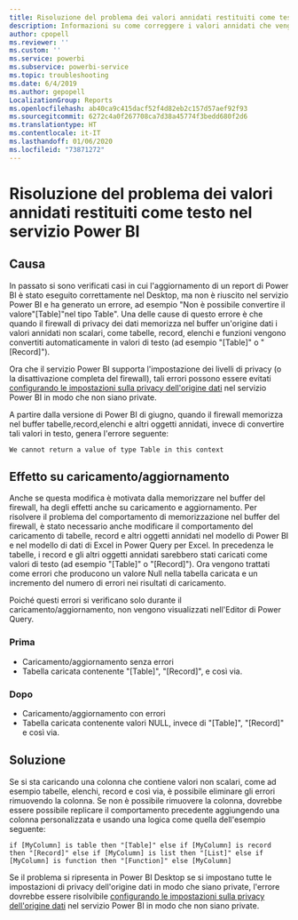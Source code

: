```yaml
---
title: Risoluzione del problema dei valori annidati restituiti come testo nel servizio Power BI
description: Informazioni su come correggere i valori annidati che vengono convertiti in una stringa quando si usano impostazioni della privacy dell'origine dati non corrette
author: cpopell
ms.reviewer: ''
ms.custom: ''
ms.service: powerbi
ms.subservice: powerbi-service
ms.topic: troubleshooting
ms.date: 6/4/2019
ms.author: gepopell
LocalizationGroup: Reports
ms.openlocfilehash: ab40ca9c415dacf52f4d82eb2c157d57aef92f93
ms.sourcegitcommit: 6272c4a0f267708ca7d38a45774f3bedd680f2d6
ms.translationtype: HT
ms.contentlocale: it-IT
ms.lasthandoff: 01/06/2020
ms.locfileid: "73871272"
---
```

# <a name="troubleshooting-nested-values-returned-as-text-in-power-bi-service"></a>Risoluzione del problema dei valori annidati restituiti come testo nel servizio Power BI

## <a name="cause"></a>Causa

In passato si sono verificati casi in cui l'aggiornamento di un report di Power BI è stato eseguito correttamente nel Desktop, ma non è riuscito nel servizio Power BI e ha generato un errore, ad esempio "Non è possibile convertire il valore"[Table]"nel tipo Table". Una delle cause di questo errore è che quando il firewall di privacy dei dati memorizza nel buffer un'origine dati i valori annidati non scalari, come tabelle, record, elenchi e funzioni vengono convertiti automaticamente in valori di testo (ad esempio "[Table]" o "[Record]").

Ora che il servizio Power BI supporta l'impostazione dei livelli di privacy (o la disattivazione completa del firewall), tali errori possono essere evitati [configurando le impostazioni sulla privacy dell'origine dati](https://powerbi.microsoft.com/blog/privacy-levels-for-cloud-data-sources/) nel servizio Power BI in modo che non siano private.

A partire dalla versione di Power BI di giugno, quando il firewall memorizza nel buffer tabelle,record,elenchi e altri oggetti annidati, invece di convertire tali valori in testo, genera l'errore seguente: 

`We cannot return a value of type Table in this context`

## <a name="effect-on-loadrefresh"></a>Effetto su caricamento/aggiornamento

Anche se questa modifica è motivata dalla memorizzare nel buffer del firewall, ha degli effetti anche su caricamento e aggiornamento. Per risolvere il problema del comportamento di memorizzazione nel buffer del firewall, è stato necessario anche modificare il comportamento del caricamento di tabelle, record e altri oggetti annidati nel modello di Power BI e nel modello di dati di Excel in Power Query per Excel. In precedenza le tabelle, i record e gli altri oggetti annidati sarebbero stati caricati come valori di testo (ad esempio "[Table]" o "[Record]"). Ora vengono trattati come errori che producono un valore Null nella tabella caricata e un incremento del numero di errori nei risultati di caricamento.

Poiché questi errori si verificano solo durante il caricamento/aggiornamento, non vengono visualizzati nell'Editor di Power Query.

### <a name="before"></a>Prima

- Caricamento/aggiornamento senza errori
- Tabella caricata contenente "[Table]", "[Record]", e così via.
 

### <a name="after"></a>Dopo

- Caricamento/aggiornamento con errori
- Tabella caricata contenente valori NULL, invece di "[Table]", "[Record]" e così via.
 

## <a name="resolution"></a>Soluzione

Se si sta caricando una colonna che contiene valori non scalari, come ad esempio tabelle, elenchi, record e così via,
è possibile eliminare gli errori rimuovendo la colonna.
Se non è possibile rimuovere la colonna, dovrebbe essere possibile replicare il comportamento precedente aggiungendo una colonna personalizzata e usando una logica come quella dell'esempio seguente:

`if [MyColumn] is table then "[Table]" else if [MyColumn] is record then "[Record]" else if [MyColumn] is list then "[List]" else if [MyColumn] is function then "[Function]" else [MyColumn]`

Se il problema si ripresenta in Power BI Desktop se si impostano tutte le impostazioni di privacy dell'origine dati in modo che siano private,
l'errore dovrebbe essere risolvibile [configurando le impostazioni sulla privacy dell'origine dati](https://powerbi.microsoft.com/blog/privacy-levels-for-cloud-data-sources/) nel servizio Power BI in modo che non siano private.
